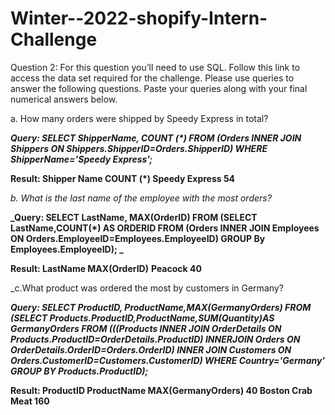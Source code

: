 # Winter--2022-shopify-Intern-Challenge
Question 2: For this question you’ll need to use SQL. Follow this link to access the data set required for the challenge. Please use queries to answer the following questions. Paste your queries along with your final numerical answers below.



a. How many orders were shipped by Speedy Express in total?

_**Query: SELECT ShipperName, COUNT (*)
        FROM (Orders
        INNER JOIN Shippers ON Shippers.ShipperID=Orders.ShipperID)
        WHERE ShipperName='Speedy Express’;**_

**Result:
Shipper Name 	    COUNT (*)
Speedy Express	    54**

_b. What is the last name of the employee with the most orders?_

**_Query: SELECT LastName, MAX(OrderID)
       FROM (SELECT LastName,COUNT(*) AS ORDERID
       FROM (Orders
       INNER JOIN Employees ON Orders.EmployeeID=Employees.EmployeeID)
       GROUP By Employees.EmployeeID); _**
       
**Result:
LastName	MAX(OrderID)**
**Peacock	  40**


_c.What product was ordered the most by customers in Germany?

**_Query: SELECT ProductID, ProductName,MAX(GermanyOrders)
     FROM (SELECT Products.ProductID,ProductName,SUM(Quantity)AS  GermanyOrders
     FROM (((Products
     INNER JOIN OrderDetails ON Products.ProductID=OrderDetails.ProductID)
     INNERJOIN Orders ON OrderDetails.OrderID=Orders.OrderID)
     INNER JOIN Customers ON Orders.CustomerID=Customers.CustomerID)
     WHERE Country='Germany'
     GROUP BY Products.ProductID);_**
     

**Result:
ProductID	ProductName	MAX(GermanyOrders)
40	Boston Crab Meat	160**




